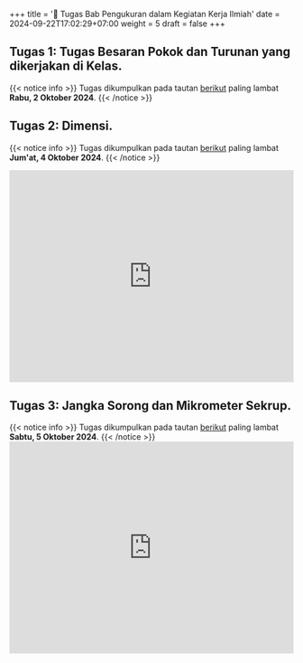 +++
title = '🎯 Tugas Bab Pengukuran dalam Kegiatan Kerja Ilmiah'
date = 2024-09-22T17:02:29+07:00
weight = 5
draft = false
+++

## Tugas 1: Tugas Besaran Pokok dan Turunan yang dikerjakan di Kelas.
{{< notice info >}}
Tugas dikumpulkan pada tautan [berikut](https://forms.gle/3SK7iqkkkZ153thU7) paling lambat **Rabu, 2 Oktober 2024**.
{{< /notice >}}

## Tugas 2: Dimensi.
{{< notice info >}}
Tugas dikumpulkan pada tautan [berikut](https://docs.google.com/forms/d/e/1FAIpQLSf3XzO5gc6VosPRqqakyI9_nPchVQFnNtzescAu_DldTfB_PA/viewform?usp=sf_link) paling lambat **Jum'at, 4 Oktober 2024**.
{{< /notice >}}

<embed src="https://drive.google.com/file/d/1lelpNZrde1rFMw1HnxoS43xf5T8TAqxM/preview" width="100%" height="375">


## Tugas 3: Jangka Sorong dan Mikrometer Sekrup.
{{< notice info >}}
Tugas dikumpulkan pada tautan [berikut](https://docs.google.com/forms/d/e/1FAIpQLSd477YSntfqsqRTFoBc3JJ6qlggRsfOU0O9-0FTnMNN72WP6A/viewform?usp=sf_link) paling lambat **Sabtu, 5 Oktober 2024**.
{{< /notice >}}
<embed src="https://drive.google.com/file/d/17etZtAzqZUCl8rDXM0S6TonEK3ADfk1V/preview" width="100%" height="375">

